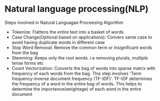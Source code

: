 # Natural language processing(NLP)
Steps involved in Natural Languagae Proceesing Algorithm
- Tokenize: Flattens the entire text into a basket of words
- Case Change(Optional based on applications): Convers same case to avoid having duplicate words in different case
- Stop Word Removal: Remove the common term or insignificant words from the bag
- Stemming: Keeps only the root words. i.e removing plurals, multiple tense forms etc
- Count Vectorization: Converts the bag of words into sparse matrix with frequency of each words from the bag. This step involves 'Term frequency-inverse document frequency (TF-IDF)'. TF-IDF determines the frequency of a word in the entire bag of words. This helps to determine the importance(weightage) of each word in the entire document
